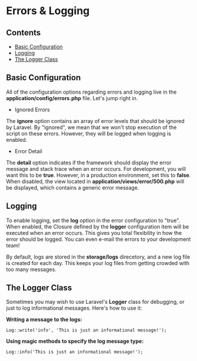 # Errors & Logging

## Contents

- [Basic Configuration](#basic-configuration)
- [Logging](#logging)
- [The Logger Class](#the-logger-class)

<a name="basic-configuration"></a>
## Basic Configuration

All of the configuration options regarding errors and logging live in the **application/config/errors.php** file. Let's jump right in.

- Ignored Errors

The **ignore** option contains an array of error levels that should be ignored by Laravel. By "ignored", we mean that we won't stop execution of the script on these errors. However, they will be logged when logging is enabled.

- Error Detail

The **detail** option indicates if the framework should display the error message and stack trace when an error occurs. For development, you will want this to be **true**. However, in a production environment, set this to **false**. When disabled, the view located in **application/views/error/500.php** will be displayed, which contains a generic error message.

<a name="logging"></a>
## Logging

To enable logging, set the **log** option in the error configuration to "true". When enabled, the Closure defined by the **logger** configuration item will be executed when an error occurs. This gives you total flexibility in how the error should be logged. You can even e-mail the errors to your development team!

By default, logs are stored in the **storage/logs** direcetory, and a new log file is created for each day. This keeps your log files from getting crowded with too many messages.

<a name="the-logger-class"></a>
## The Logger Class

Sometimes you may wish to use Laravel's **Logger** class for debugging, or just to log informational messages. Here's how to use it:

**Writing a message to the logs:**

	Log::write('info', 'This is just an informational message!');

**Using magic methods to specify the log message type:**

	Log::info('This is just an informational message!');